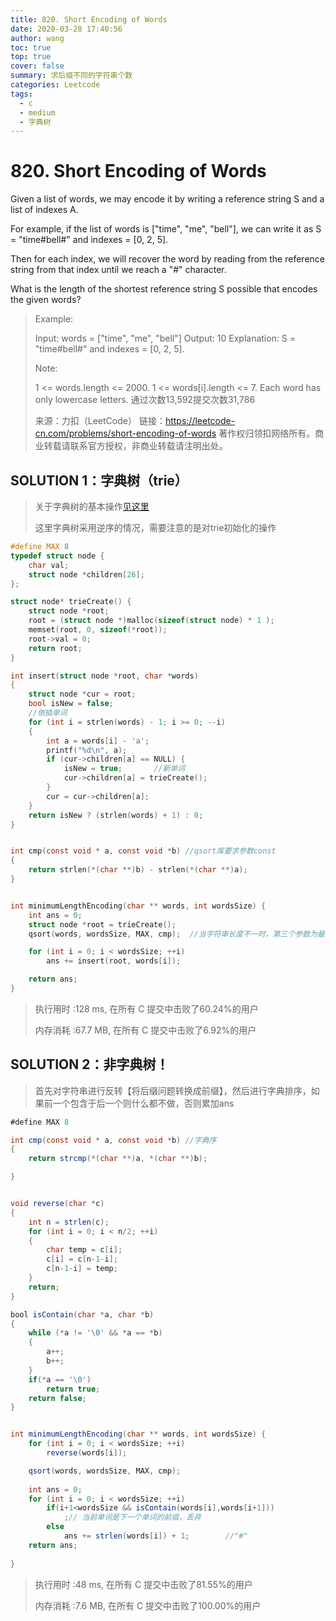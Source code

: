 ```yaml
---
title: 820. Short Encoding of Words
date: 2020-03-28 17:40:56
author: wang
toc: true
top: true
cover: false
summary: 求后缀不同的字符串个数
categories: Leetcode
tags:
  - c
  - medium
  - 字典树
---
```


# 820. Short Encoding of Words

Given a list of words, we may encode it by writing a reference string S and a list of indexes A.

For example, if the list of words is ["time", "me", "bell"], we can write it as S = "time#bell#" and indexes = [0, 2, 5].

Then for each index, we will recover the word by reading from the reference string from that index until we reach a "#" character.

What is the length of the shortest reference string S possible that encodes the given words?



> Example:
>
> Input: words = ["time", "me", "bell"]
> Output: 10
> Explanation: S = "time#bell#" and indexes = [0, 2, 5].
> 
>
> Note:
> 
> 1 <= words.length <= 2000.
> 1 <= words[i].length <= 7.
>Each word has only lowercase letters.
> 通过次数13,592提交次数31,786
> 
> 来源：力扣（LeetCode）
> 链接：https://leetcode-cn.com/problems/short-encoding-of-words
>著作权归领扣网络所有。商业转载请联系官方授权，非商业转载请注明出处。

## SOLUTION 1：字典树（trie）

> 关于字典树的基本操作[见这里](3-28-208.md)
>
> 这里字典树采用逆序的情况，需要注意的是对trie初始化的操作

```c
#define MAX 8
typedef struct node {
	char val;
	struct node *children[26];
};

struct node* trieCreate() {
    struct node *root;
    root = (struct node *)malloc(sizeof(struct node) * 1 );
    memset(root, 0, sizeof(*root));
    root->val = 0;
    return root;
}

int insert(struct node *root, char *words)
{
	struct node *cur = root;
	bool isNew = false;
	//倒插单词
	for (int i = strlen(words) - 1; i >= 0; --i)
	{
		int a = words[i] - 'a';
		printf("%d\n", a);
		if (cur->children[a] == NULL) {
			isNew = true; 		//新单词
			cur->children[a] = trieCreate();
		}
		cur = cur->children[a];
	}
	return isNew ? (strlen(words) + 1) : 0;
}


int cmp(const void * a, const void *b) //qsort库要求参数const
{
	return strlen(*(char **)b) - strlen(*(char **)a);
}


int minimumLengthEncoding(char ** words, int wordsSize) {
	int ans = 0;
	struct node *root = trieCreate();
	qsort(words, wordsSize, MAX, cmp);	//当字符串长度不一时，第三个参数为最大长度

	for (int i = 0; i < wordsSize; ++i)
		ans += insert(root, words[i]);

	return ans;
}
```

> 执行用时 :128 ms, 在所有 C 提交中击败了60.24%的用户
>
> 内存消耗 :67.7 MB, 在所有 C 提交中击败了6.92%的用户

## SOLUTION 2：非字典树！

> 首先对字符串进行反转【将后缀问题转换成前缀】，然后进行字典排序，如果前一个包含于后一个则什么都不做，否则累加ans

```java
#define MAX 8

int cmp(const void * a, const void *b) //字典序
{
	return strcmp(*(char **)a, *(char **)b);

}


void reverse(char *c)
{
	int n = strlen(c);
	for (int i = 0; i < n/2; ++i)
	{
		char temp = c[i];
		c[i] = c[n-1-i];
		c[n-1-i] = temp;
	}
	return;
}

bool isContain(char *a, char *b)
{
	while (*a != '\0' && *a == *b)
	{
		a++;
		b++;
	}
	if(*a == '\0')
		return true;
	return false;
}


int minimumLengthEncoding(char ** words, int wordsSize) {
	for (int i = 0; i < wordsSize; ++i)
		reverse(words[i]);

	qsort(words, wordsSize, MAX, cmp);
	
	int ans = 0;
	for (int i = 0; i < wordsSize; ++i)
		if(i+1<wordsSize && isContain(words[i],words[i+1]))
			;// 当前单词是下一个单词的前缀，丢弃
		else
			ans += strlen(words[i]) + 1;        //"#"
	return ans;
    
}
```

> 执行用时 :48 ms, 在所有 C 提交中击败了81.55%的用户
>
> 内存消耗 :7.6 MB, 在所有 C 提交中击败了100.00%的用户

